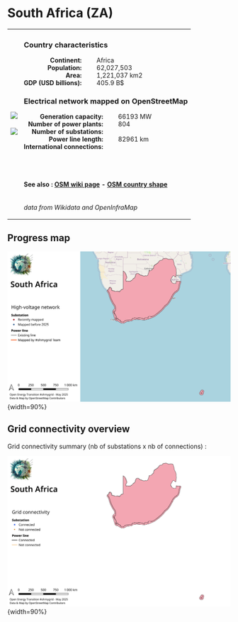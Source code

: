 # South Africa (ZA)

<table width="90%">
<tr>
<td>
<img src="http://commons.wikimedia.org/wiki/Special:FilePath/Flag%20of%20South%20Africa.svg" width="250">
<br><br>
<img src="http://commons.wikimedia.org/wiki/Special:FilePath/LocationSouthAfrica.svg" width="250"></td>
<td>
<h3>Country characteristics</h3>
<div style="display: inline-block;text-align:right;margin-right:30px;font-weight: bold;">
Continent:<br>Population:<br>Area:<br>GDP (USD billions):
</div>
<div style="display: inline-block;">
Africa<br>62,027,503<br>1,221,037 km2<br>405.9 B$
</div>
<h3>Electrical network mapped on OpenStreetMap</h3>
<div style="display: inline-block;text-align:right;margin-right:30px;font-weight: bold;">Generation capacity:<br>
Number of power plants:<br>
Number of substations:<br>
Power line length:<br>
International connections:<br>
</div>
<div style="display: inline-block;">66193 MW<br>
804<br>
<br>
82961 km<br>
<br>
</div>

<br><br><h4>See also :
<a href="https://wiki.openstreetmap.org/wiki/Power_networks/South Africa" target="_blank">OSM wiki page</a> -
<a href="https://openstreetmap.org/relation/87565" target="_blank">OSM country shape</a>
</h4>

<br><i>data from Wikidata and OpenInfraMap</i>
</td>
</tr>
</table>


## Progress map

![Map](../images/maps_countries/ZA/high-voltage-network.png){width=90%}



## Grid connectivity overview

Grid connectivity summary (nb of substations x nb of connections) :<br>

![Map](../images/maps_countries/ZA/grid-connectivity.png){width=90%}

